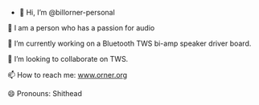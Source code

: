 - 👋 Hi, I’m @billorner-personal

👀 I am a person who has a passion for audio

🌱 I’m currently working on a Bluetooth TWS bi-amp speaker driver board.

💞️ I’m looking to collaborate on TWS.

📫 How to reach me: www.orner.org

😄 Pronouns: Shithead

<!---
billorner-personal/billorner-personal is a ✨ special ✨ repository because its `README.md` (this file) appears on your GitHub profile.
You can click the Preview link to take a look at your changes.
--->
